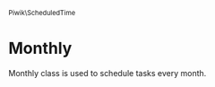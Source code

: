 <small>Piwik\ScheduledTime</small>

Monthly
=======

Monthly class is used to schedule tasks every month.

